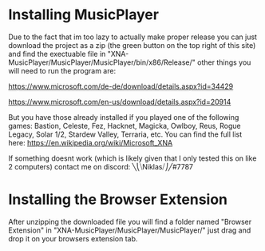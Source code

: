 # Installing MusicPlayer
Due to the fact that im too lazy to actually make proper release you can just download the project as a zip (the green button on the top right of this site) and find the 
exectuable file in "XNA-MusicPlayer/MusicPlayer/MusicPlayer/bin/x86/Release/" other things you will need to run the program are: 

https://www.microsoft.com/de-de/download/details.aspx?id=34429

https://www.microsoft.com/en-us/download/details.aspx?id=20914

But you have those already installed if you played one of the following games: Bastion, Celeste, Fez, Hacknet, Magicka, Owlboy, Reus, Rogue Legacy, Solar 1/2, Stardew Valley, Terraria, etc.
You can find the full list here: https://en.wikipedia.org/wiki/Microsoft_XNA

If something doesnt work (which is likely given that I only tested this on like 2 computers) contact me on discord: ╲⎝⧹Niklas⧸⎠╱#7787
# Installing the Browser Extension
After unzipping the downloaded file you will find a folder named "Browser Extension" in "XNA-MusicPlayer/MusicPlayer/MusicPlayer/" just drag and drop it on your browsers extension tab.
